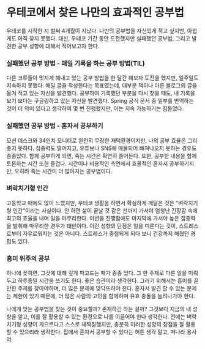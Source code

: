 # 우테코에서 찾은 나만의 효과적인 공부법

우테코를 시작한 지 벌써 4개월이 지났다. 나만의 공부법을 자신있게 적고 싶지만, 아쉽게도 아직 찾지 못했다. 대신, 우테코 기간 동안 도전했지만 실패했던 공부법, 그리고 발견한 공부 성향에 대해서 적어보고자 한다.

### 실패했던 공부 방법 - 매일 기록을 하는 공부 방법(TIL)

다른 크루들이 멋지게 해내고 있는 공부 방법을 한 달간 해보자 도전을 했지만, 일주일도 지속하지 못했다. 매일 글을 작성한다는 목표였는데, 대부분 책이나 다른 블로그의 글을 옮겨 적고 있는 자신을 발견했다. 공부하여 기록했던 부분을 다시 찾을 때도, 내 기록을 보기 보다는 구글링하고 있는 자신을 발견했다. Spring 공식 문서 중 일부를 번역하는 것이 더 의미 있다고 생각하여 몇 번 진행했지만, 이는 지속 가능하기는 힘들었다.

### 실패했던 공부 방법 - 혼자서 공부하기

모션 데스크와 34인치 모니터로 완전히 무장한 재택환경이지만, 나의 공부 효율은 그리 좋지 못하다. 집중력도 떨어지고, 유튜브나 SNS에 매몰되어 빠져나오지 못하는 경우도 종종있다. 함께 공부하게 되면, 죽는 시간은 확연히 줄어든다. 또한, 공부한 내용을 함께 토론하는 시간 또한 즐겁다. 시간이나 비용적인 측면에서 효율적인 혼자서 공부하기지만, 오히려 죽는 시간이 더 많아지는 공부법이다.

### 벼락치기형 인간

고등학교 때에도 많이 느꼈지만, 우테코 생활을 하면서 확실하게 깨달은 것은 "벼락치기형 인간"이라는 사실이다. 안 하면 삶이 끝날 것 같은 선까지 가서야 엄청난 긴장감 속에 최고의 효율을 내며 일을 마무리한다. 미션을 진행함에도 마지막에 가서야 높은 집중력을 발휘해 마무리한 경우가 태반이다. 이런 성향의 단점은 일을 미룬다는 것이, 스트레스로부터 자유로워지는 것은 아니다. 스트레스가 중첩되게 되다 보니 건강까지 해쳤던 경험도 있다.

### 흥미 위주의 공부

하나에 꽂히면, 그것에 대해 깊게 파고드는 때가 종종 있다. 그 한 주제로 다른 일을 미뤄두고 하루종일 시간을 쓰기도 한다. 좋은 습관이라 생각한다. 그러기 위해서는 흥미를 끌만한 주제를 찾아야하며, 더 많은 문제에 맞닥뜨려야 한다. 혼자서 발견 할 수 있는 문제는 제한이 있기 때문에, 더 많은 사람의 고민을 함께하며 유효 충돌을 늘려나가야 한다.

나에게 맞는 공부법을 찾는 것이 중요할까? 존재하긴 하는 걸까? 그것보다 지금의 내 성향을 알고, 이를 잘 활용할 수 있는 환경으로 나를 이끌어야 한다 생각한다. 전에는 벼락치기형 성향이 게으르다고 스스로 채찍질했지만, 충분히 이러한 성향의 장점을 잘 활용할 수 있으리라 생각한다. 집에서 혼자서 공부할 수 있다는 허튼 생각 말고, 떠나라 용사여

